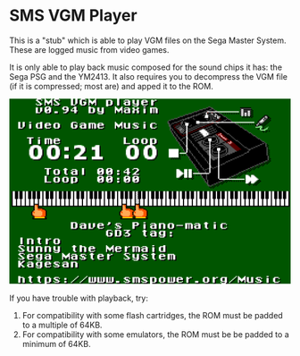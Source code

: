 SMS VGM Player
==============

This is a "stub" which is able to play VGM files on the Sega Master System. These are logged music from video games.

It is only able to play back music composed for the sound chips it has: the Sega PSG and the YM2413. It also requires you to decompress the VGM file (if it is compressed; most are) and apped it to the ROM.

![Screenshot](screenshots/screenshot1.png)

If you have trouble with playback, try:

1. For compatibility with some flash cartridges, the ROM must be padded to a multiple of 64KB.
2. For compatibility with some emulators, the ROM must be be padded to a minimum of 64KB.